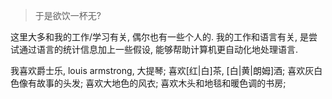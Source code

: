 > 于是欲饮一杯无?

这里大多和我的工作/学习有关, 偶尔也有一些个人的. 我的工作和语言有关, 是尝试通过语言的统计信息加上一些假设, 能够帮助计算机更自动化地处理语言.

我喜欢爵士乐, louis armstrong, 大提琴;
喜欢[红|白]茶, [白|黄|朗姆]酒;
喜欢灰白色像有故事的头发;
喜欢大地色的风衣;
喜欢木头和地毯和暖色调的书房;
